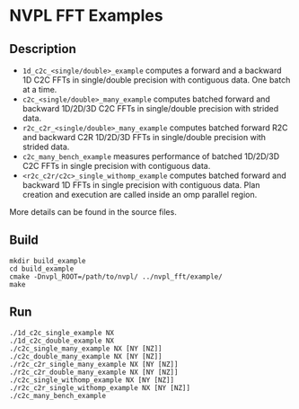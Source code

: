 # NVPL FFT Examples

## Description
* `1d_c2c_<single/double>_example` computes a forward and a backward 1D C2C FFTs in single/double precision with contiguous data. One batch at a time.
* `c2c_<single/double>_many_example` computes batched forward and backward 1D/2D/3D C2C FFTs in single/double precision with strided data.
* `r2c_c2r_<single/double>_many_example` computes batched forward R2C and backward C2R 1D/2D/3D FFTs in single/double precision with strided data.
* `c2c_many_bench_example` measures performance of batched 1D/2D/3D C2C FFTs in single precision with contiguous data.
* `<r2c_c2r/c2c>_single_withomp_example` computes batched forward and backward 1D FFTs in single precision with contiguous data. Plan creation and execution are called inside an omp parallel region.

More details can be found in the source files.

## Build
```
mkdir build_example
cd build_example
cmake -Dnvpl_ROOT=/path/to/nvpl/ ../nvpl_fft/example/
make
```

## Run
```
./1d_c2c_single_example NX
./1d_c2c_double_example NX
./c2c_single_many_example NX [NY [NZ]]
./c2c_double_many_example NX [NY [NZ]]
./r2c_c2r_single_many_example NX [NY [NZ]]
./r2c_c2r_double_many_example NX [NY [NZ]]
./c2c_single_withomp_example NX [NY [NZ]]
./r2c_c2r_single_withomp_example NX [NY [NZ]]
./c2c_many_bench_example
```
